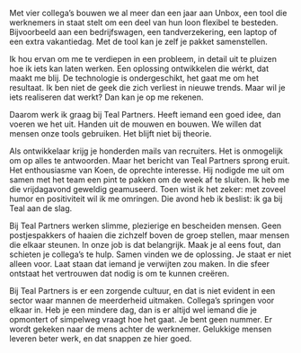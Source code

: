<!-- title: Sarah -->
<!-- author: Sarah -->
<!-- date: 2020-05-02 -->
<!-- img: /assets/img/blogimages/headerimage_placeholder.png -->

Met vier collega’s bouwen we al meer dan een jaar aan Unbox, een tool die werknemers in staat stelt om een deel van hun loon flexibel te besteden. Bijvoorbeeld aan een bedrijfswagen, een tandverzekering, een laptop of een extra vakantiedag. Met de tool kan je zelf je pakket samenstellen. 

Ik hou ervan om me te verdiepen in een probleem, in detail uit te pluizen hoe ik iets kan laten werken. Een oplossing ontwikkelen die wérkt, dat maakt me blij. De technologie is ondergeschikt, het gaat me om het resultaat. Ik ben niet de geek die zich verliest in nieuwe trends. Maar wil je iets realiseren dat werkt? Dan kan je op me rekenen. 

Daarom werk ik graag bij Teal Partners. Heeft iemand een goed idee, dan voeren we het uit. Handen uit de mouwen en bouwen. We willen dat mensen onze tools gebruiken. Het blijft niet bij theorie. 

Als ontwikkelaar krijg je honderden mails van recruiters. Het is onmogelijk om op alles te antwoorden. Maar het bericht van Teal Partners sprong eruit. Het enthousiasme van Koen, de oprechte interesse. Hij nodigde me uit om samen met het team een pint te pakken om de week af te sluiten. Ik heb me die vrijdagavond geweldig geamuseerd. Toen wist ik het zeker: met zoveel humor en positiviteit wil ik me omringen. Die avond heb ik beslist: ik ga bij Teal aan de slag.

Bij Teal Partners werken slimme, plezierige en bescheiden mensen. Geen postjespakkers of haaien die zichzelf boven de groep stellen, maar mensen die elkaar steunen. In onze job is dat belangrijk. Maak je al eens fout, dan schieten je collega’s te hulp. Samen vinden we de oplossing. Je staat er niet alleen voor. Laat staan dat iemand je verwijten zou maken. In die sfeer ontstaat het vertrouwen dat nodig is om te kunnen creëren. 

Bij Teal Partners is er een zorgende cultuur, en dat is niet evident in een sector waar mannen de meerderheid uitmaken. Collega’s springen voor elkaar in. Heb je een mindere dag, dan is er altijd wel iemand die je opmontert of simpelweg vraagt hoe het gaat. Je bent geen nummer. Er wordt gekeken naar de mens achter de werknemer. Gelukkige mensen leveren beter werk, en dat snappen ze hier goed. 
